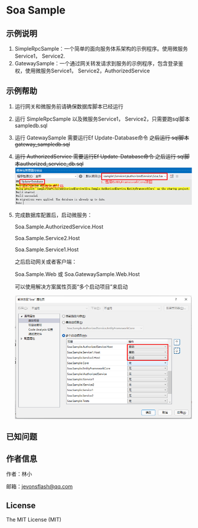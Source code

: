 # Soa Sample

## 示例说明

1. SimpleRpcSample：一个简单的面向服务体系架构的示例程序。使用微服务Service1， Service2.
2. GatewaySample：一个通过网关转发请求到服务的示例程序，包含登录鉴权，使用微服务Service1， Service2，AuthorizedService

## 示例帮助

1. 运行网关和微服务前请确保数据库脚本已经运行
2. 运行 SimpleRpcSample 以及微服务Service1， Service2，只需要跑sql脚本sampledb.sql
3. 运行 GatewaySample 需要运行Ef Update-Database命令 
~~之后运行 sql脚本gateway_sampledb.sql~~
4. ~~运行 AuthorizedService 需要运行Ef Update-Database命令 之后运行 sql脚本authorized_service_db.sql~~
    ![img](https://raw.githubusercontent.com/MatoApps/Soa/master/SOA/Screenshot_12.png)
5. 完成数据库配置后，启动微服务：  

    Soa.Sample.AuthorizedService.Host

    Soa.Sample.Service2.Host

    Soa.Sample.Service1.Host

    之后启动网关或者客户端：

    Soa.Sample.Web
    或
    Soa.GatewaySample.Web.Host

    可以使用解决方案属性页面“多个启动项目”来启动

    ![img](https://raw.githubusercontent.com/MatoApps/Soa/master/SOA/Screenshot_13.png)

## 已知问题


## 作者信息

作者：林小

邮箱：jevonsflash@qq.com



## License

The MIT License (MIT)

